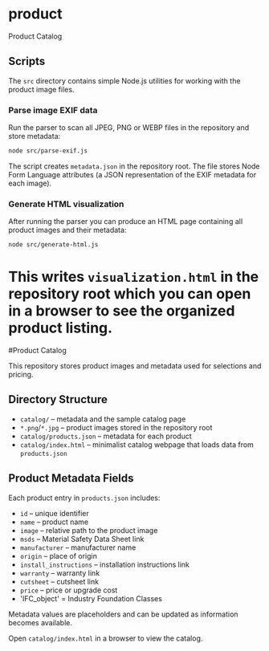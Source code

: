 # product
Product Catalog

## Scripts

The `src` directory contains simple Node.js utilities for working with the
product image files.

### Parse image EXIF data

Run the parser to scan all JPEG, PNG or WEBP files in the repository and store
metadata:

```bash
node src/parse-exif.js
```

The script creates `metadata.json` in the repository root. The file stores
Node Form Language attributes (a JSON representation of the EXIF metadata for
each image).

### Generate HTML visualization

After running the parser you can produce an HTML page containing all product
images and their metadata:

```bash
node src/generate-html.js
```

This writes `visualization.html` in the repository root which you can open in a
browser to see the organized product listing.
=======
#Product Catalog

This repository stores product images and metadata used for selections and pricing.

## Directory Structure
- `catalog/` – metadata and the sample catalog page
- `*.png`/`*.jpg` – product images stored in the repository root
- `catalog/products.json` – metadata for each product
- `catalog/index.html` – minimalist catalog webpage that loads data from `products.json`

## Product Metadata Fields
Each product entry in `products.json` includes:
- `id` – unique identifier
- `name` – product name
- `image` – relative path to the product image
- `msds` – Material Safety Data Sheet link
- `manufacturer` – manufacturer name
- `origin` – place of origin
- `install_instructions` – installation instructions link
- `warranty` – warranty link
- `cutsheet` – cutsheet link
- `price` – price or upgrade cost
- 'IFC_object' = Industry Foundation Classes

Metadata values are placeholders and can be updated as information becomes available.

Open `catalog/index.html` in a browser to view the catalog.
